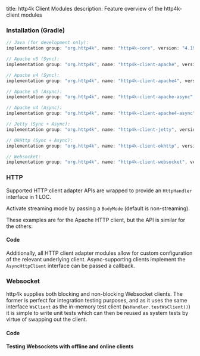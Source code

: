 title: http4k Client Modules
description: Feature overview of the http4k-client modules

### Installation (Gradle)

```groovy
// Java (for development only):
implementation group: "org.http4k", name: "http4k-core", version: "4.19.4.0"

// Apache v5 (Sync): 
implementation group: "org.http4k", name: "http4k-client-apache", version: "4.19.4.0"

// Apache v4 (Sync): 
implementation group: "org.http4k", name: "http4k-client-apache4", version: "4.19.4.0"

// Apache v5 (Async): 
implementation group: "org.http4k", name: "http4k-client-apache-async", version: "4.19.4.0"

// Apache v4 (Async): 
implementation group: "org.http4k", name: "http4k-client-apache4-async", version: "4.19.4.0"

// Jetty (Sync + Async): 
implementation group: "org.http4k", name: "http4k-client-jetty", version: "4.19.4.0"

// OkHttp (Sync + Async): 
implementation group: "org.http4k", name: "http4k-client-okhttp", version: "4.19.4.0"

// Websocket: 
implementation group: "org.http4k", name: "http4k-client-websocket", version: "4.19.4.0"
```

### HTTP
Supported HTTP client adapter APIs are wrapped to provide an `HttpHandler` interface in 1 LOC.

Activate streaming mode by passing a `BodyMode` (default is non-streaming).

These examples are for the Apache HTTP client, but the API is similar for the others:

#### Code [<img class="octocat"/>](https://github.com/http4k/http4k/blob/master/src/docs/guide/reference/clients/example_http.kt)

<script src="https://gist-it.appspot.com/https://github.com/http4k/http4k/blob/master/src/docs/guide/reference/clients/example_http.kt"></script>

Additionally, all HTTP client adapter modules allow for custom configuration of the relevant underlying client. Async-supporting clients implement the `AsyncHttpClient` interface can be passed a callback.

### Websocket
http4k supplies both blocking and non-blocking Websocket clients. The former is perfect for integration testing purposes, and as it uses the same interface `WsClient` as the in-memory test client (`WsHandler.testWsClient()`) it is simple to write unit tests which can then be reused as system tests by virtue of swapping out the client.

#### Code [<img class="octocat"/>](https://github.com/http4k/http4k/blob/master/src/docs/guide/reference/clients/example_websocket.kt)

<script src="https://gist-it.appspot.com/https://github.com/http4k/http4k/blob/master/src/docs/guide/reference/clients/example_websocket.kt"></script>

#### Testing Websockets with offline and online clients [<img class="octocat"/>](https://github.com/http4k/http4k/blob/master/src/docs/guide/reference/clients/TestingWebsockets.kt)

<script src="https://gist-it.appspot.com/https://github.com/http4k/http4k/blob/master/src/docs/guide/reference/clients/TestingWebsockets.kt"></script>
